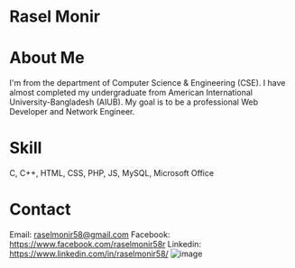 # Rasel Monir
# About Me
I'm from the department of Computer Science & Engineering (CSE). I have almost completed my undergraduate from American International University-Bangladesh (AIUB). My goal is to be a professional Web Developer and Network Engineer.
# Skill
C, C++, HTML, CSS, PHP, JS, MySQL, Microsoft Office
# Contact
Email: raselmonir58@gmail.com
Facebook: https://www.facebook.com/raselmonir58r
Linkedin: https://www.linkedin.com/in/raselmonir58/
![image](https://github.com/raselmonir58/Rasel-Monir/assets/71344393/8b58ef1f-ad32-436b-98e2-4fd634d7a97c)
